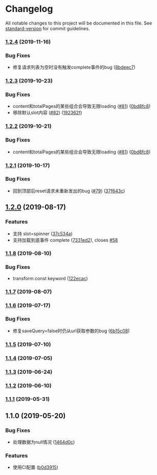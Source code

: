 # Changelog

All notable changes to this project will be documented in this file. See [standard-version](https://github.com/conventional-changelog/standard-version) for commit guidelines.

### [1.2.4](https://github.com/FEMessage/data-list/compare/v1.2.3...v1.2.4) (2019-11-16)


### Bug Fixes

* 修复请求列表为空时没有触发complete事件的bug ([8bdeec7](https://github.com/FEMessage/data-list/commit/8bdeec7))



### [1.2.3](https://github.com/FEMessage/data-list/compare/v1.2.2...v1.2.3) (2019-10-23)


### Bug Fixes

* content和totalPages的某些组合会导致无限loading ([#81](https://github.com/FEMessage/data-list/issues/81)) ([0bd8fc8](https://github.com/FEMessage/data-list/commit/0bd8fc8))
* 移除默认slot内容 ([#82](https://github.com/FEMessage/data-list/issues/82)) ([192362f](https://github.com/FEMessage/data-list/commit/192362f))



### [1.2.2](https://github.com/FEMessage/data-list/compare/v1.2.1...v1.2.2) (2019-10-21)


### Bug Fixes

* content和totalPages的某些组合会导致无限loading ([#81](https://github.com/FEMessage/data-list/issues/81)) ([0bd8fc8](https://github.com/FEMessage/data-list/commit/0bd8fc8))



### [1.2.1](https://github.com/FEMessage/data-list/compare/v1.2.0...v1.2.1) (2019-10-17)


### Bug Fixes

* 回到顶部后reset请求未重新发出的bug ([#79](https://github.com/FEMessage/data-list/issues/79)) ([37f643c](https://github.com/FEMessage/data-list/commit/37f643c))



## [1.2.0](https://github.com/FEMessage/data-list/compare/v1.1.8...v1.2.0) (2019-08-17)


### Features

* 支持 slot=spinner ([37c534a](https://github.com/FEMessage/data-list/commit/37c534a))
* 支持加载到底事件 complete ([7331ed2](https://github.com/FEMessage/data-list/commit/7331ed2)), closes [#58](https://github.com/FEMessage/data-list/issues/58)



### [1.1.8](https://github.com/FEMessage/data-list/compare/v1.1.7...v1.1.8) (2019-08-10)


### Bug Fixes

* transform const keyword ([122ecac](https://github.com/FEMessage/data-list/commit/122ecac))



### [1.1.7](https://github.com/FEMessage/data-list/compare/v1.1.6...v1.1.7) (2019-08-07)



### [1.1.6](https://github.com/FEMessage/data-list/compare/v1.1.5...v1.1.6) (2019-07-17)


### Bug Fixes

* 修复saveQuery=false时仍从url获取参数的bug ([6b15c08](https://github.com/FEMessage/data-list/commit/6b15c08))



### [1.1.5](https://github.com/FEMessage/data-list/compare/v1.1.4...v1.1.5) (2019-07-10)



### [1.1.4](https://github.com/FEMessage/data-list/compare/v1.1.3...v1.1.4) (2019-07-05)



### [1.1.3](https://github.com/FEMessage/data-list/compare/v1.1.2...v1.1.3) (2019-06-24)



### [1.1.2](https://github.com/FEMessage/data-list/compare/v1.1.1...v1.1.2) (2019-06-10)



### [1.1.1](https://github.com/FEMessage/data-list/compare/v1.1.0...v1.1.1) (2019-05-31)



## 1.1.0 (2019-05-20)


### Bug Fixes

* 处理数据为null情况 ([1464d0c](https://github.com/FEMessage/data-list/commit/1464d0c))


### Features

* 使用CI配置  ([b0d3915](https://github.com/FEMessage/data-list/commit/b0d3915))
